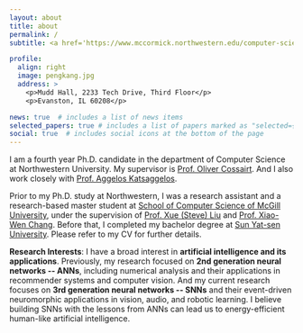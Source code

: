 ```yaml
---
layout: about
title: about
permalink: /
subtitle: <a href='https://www.mccormick.northwestern.edu/computer-science/'>Department of Computer Science, Northwestern University</a> 

profile:
  align: right
  image: pengkang.jpg
  address: >
    <p>Mudd Hall, 2233 Tech Drive, Third Floor</p>
    <p>Evanston, IL 60208</p>

news: true  # includes a list of news items
selected_papers: true # includes a list of papers marked as "selected={true}"
social: true  # includes social icons at the bottom of the page
---
```


I am a fourth year Ph.D. candidate in the department of Computer Science at Northwestern University. My supervisor is [Prof. Oliver Cossairt](https://www.mccormick.northwestern.edu/research-faculty/directory/profiles/cossairt-oliver.html). And I also work closely with [Prof. Aggelos Katsaggelos](https://www.mccormick.northwestern.edu/research-faculty/directory/profiles/katsaggelos-aggelos.html).

Prior to my Ph.D. study at Northwestern, I was a research assistant and a research-based master student at [School of Computer Science of McGill University](https://www.cs.mcgill.ca/), under the supervision of [Prof. Xue (Steve) Liu](https://www.cs.mcgill.ca/~xueliu/site/intro.html) and [Prof. Xiao-Wen Chang](https://www.cs.mcgill.ca/~chang/). Before that, I completed my bachelor degree at [Sun Yat-sen University](https://cse.sysu.edu.cn/). Please refer to my CV for further details. 

<b>Research Interests</b>: I have a broad interest in <b>artificial intelligence and its applications</b>. Previously, my research focused on <b>2nd generation neural networks -- ANNs</b>, including numerical analysis and their applications in recommender systems and computer vision. And my current research focuses on <b>3rd generation neural networks -- SNNs</b> and their event-driven neuromorphic applications in vision, audio, and robotic learning. I believe building SNNs with the lessons from ANNs can lead us to energy-efficient human-like artificial intelligence.


